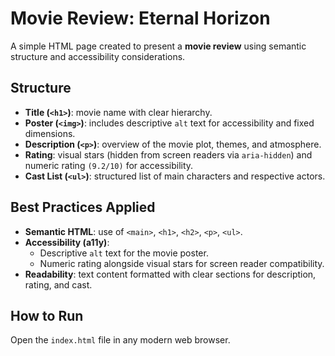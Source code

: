 # Movie Review: Eternal Horizon

A simple HTML page created to present a **movie review** using semantic structure and accessibility considerations.

## Structure

- **Title (`<h1>`)**: movie name with clear hierarchy.
- **Poster (`<img>`)**: includes descriptive `alt` text for accessibility and fixed dimensions.
- **Description (`<p>`)**: overview of the movie plot, themes, and atmosphere.
- **Rating**: visual stars (hidden from screen readers via `aria-hidden`) and numeric rating `(9.2/10)` for accessibility.
- **Cast List (`<ul>`)**: structured list of main characters and respective actors.

## Best Practices Applied

- **Semantic HTML**: use of `<main>`, `<h1>`, `<h2>`, `<p>`, `<ul>`.
- **Accessibility (a11y)**:
  - Descriptive `alt` text for the movie poster.
  - Numeric rating alongside visual stars for screen reader compatibility.
- **Readability**: text content formatted with clear sections for description, rating, and cast.

## How to Run

Open the `index.html` file in any modern web browser.
